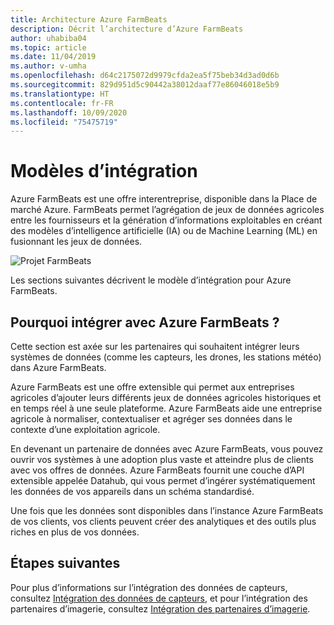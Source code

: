 ```yaml
---
title: Architecture Azure FarmBeats
description: Décrit l’architecture d’Azure FarmBeats
author: uhabiba04
ms.topic: article
ms.date: 11/04/2019
ms.author: v-umha
ms.openlocfilehash: d64c2175072d9979cfda2ea5f75beb34d3ad0d6b
ms.sourcegitcommit: 829d951d5c90442a38012daaf77e86046018e5b9
ms.translationtype: HT
ms.contentlocale: fr-FR
ms.lasthandoff: 10/09/2020
ms.locfileid: "75475719"
---
```

# <a name="integration-patterns"></a>Modèles d’intégration

Azure FarmBeats est une offre interentreprise, disponible dans la Place de marché Azure. FarmBeats permet l’agrégation de jeux de données agricoles entre les fournisseurs et la génération d’informations exploitables en créant des modèles d’intelligence artificielle (IA) ou de Machine Learning (ML) en fusionnant les jeux de données.

![Projet FarmBeats](./media/architecture-for-farmbeats/farmbeats-architecture-1.png)

Les sections suivantes décrivent le modèle d’intégration pour Azure FarmBeats.

## <a name="why-integrate-with-azure-farmbeats"></a>Pourquoi intégrer avec Azure FarmBeats ?

Cette section est axée sur les partenaires qui souhaitent intégrer leurs systèmes de données (comme les capteurs, les drones, les stations météo) dans Azure FarmBeats.

Azure FarmBeats est une offre extensible qui permet aux entreprises agricoles d’ajouter leurs différents jeux de données agricoles historiques et en temps réel à une seule plateforme. Azure FarmBeats aide une entreprise agricole à normaliser, contextualiser et agréger ses données dans le contexte d’une exploitation agricole.

En devenant un partenaire de données avec Azure FarmBeats, vous pouvez ouvrir vos systèmes à une adoption plus vaste et atteindre plus de clients avec vos offres de données. Azure FarmBeats fournit une couche d’API extensible appelée Datahub, qui vous permet d’ingérer systématiquement les données de vos appareils dans un schéma standardisé.

Une fois que les données sont disponibles dans l’instance Azure FarmBeats de vos clients, vos clients peuvent créer des analytiques et des outils plus riches en plus de vos données.

## <a name="next-steps"></a>Étapes suivantes

Pour plus d’informations sur l’intégration des données de capteurs, consultez [Intégration des données de capteurs](sensor-partner-integration-in-azure-farmbeats.md), et pour l’intégration des partenaires d’imagerie, consultez [Intégration des partenaires d’imagerie](imagery-partner-integration-in-azure-farmbeats.md).
